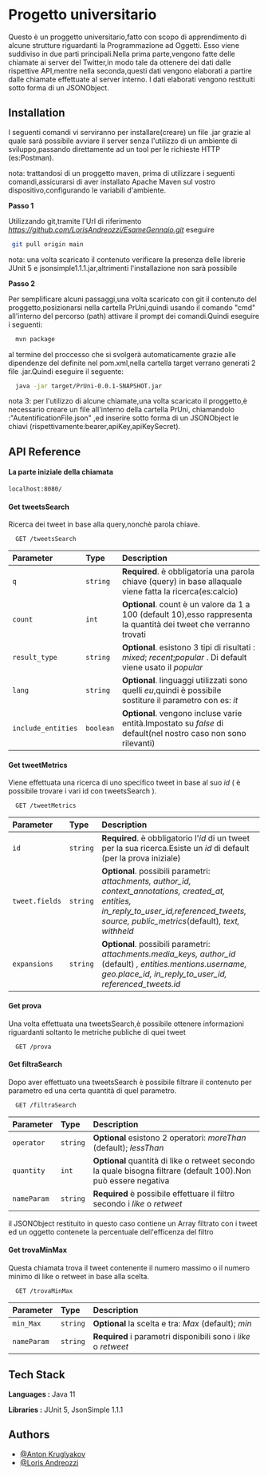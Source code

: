 
# Progetto universitario 

Questo è un proggetto universitario,fatto con scopo di apprendimento di alcune strutture riguardanti la Programmazione ad Oggetti.
Esso viene suddiviso in due parti principali.Nella prima parte,vengono fatte delle chiamate ai server del Twitter,in modo tale da ottenere 
dei dati dalle rispettive API,mentre nella seconda,questi dati vengono elaborati a partire dalle chiamate effettuate al server interno.
I dati elaborati vengono restituiti sotto forma di un JSONObject.

## Installation

I seguenti comandi vi serviranno per installare(creare) un file .jar grazie al quale sarà possibile avviare il server
senza l'utilizzo di un ambiente di sviluppo,passando direttamente ad un tool per le richieste HTTP (es:Postman).

nota: trattandosi di un proggetto maven, prima di utilizzare i seguenti comandi,assicurarsi di aver installato
Apache Maven sul vostro dispositivo,configurando le variabili d'ambiente.

**Passo 1** 

Utilizzando git,tramite l'Url di riferimento *https://github.com/LorisAndreozzi/EsameGennaio.git* eseguire 

```bash
 git pull origin main
```

nota: una volta scaricato il contenuto verificare la presenza delle librerie JUnit 5 e jsonsimple1.1.1.jar,altrimenti l'installazione non sarà possibile

**Passo 2**

Per semplificare alcuni passaggi,una volta scaricato con git il contenuto del proggetto,posizionarsi nella cartella PrUni,quindi usando il comando "cmd" all'interno del
 percorso (path) attivare il prompt dei comandi.Quindi eseguire i seguenti:

```bash
  mvn package
```
al termine del proccesso che si svolgerà automaticamente grazie alle dipendenze del <build> definite nel pom.xml,nella cartella target verrano generati 2 file .jar.Quindi eseguire il seguente:

```bash
  java -jar target/PrUni-0.0.1-SNAPSHOT.jar
```    

nota 3: per l'utilizzo di alcune chiamate,una volta scaricato il proggetto,è necessario creare un file all'interno della cartella PrUni, chiamandolo :"AutentificationFile.json" ,ed inserire sotto forma di un JSONObject le chiavi (rispettivamente:bearer,apiKey,apiKeySecret). 
## API Reference

#### La parte iniziale della chiamata
```http
localhost:8080/
```

#### Get tweetsSearch 

Ricerca dei tweet in base alla query,nonchè parola chiave.

```http
  GET /tweetsSearch
```

| Parameter | Type     | Description                |
| :-------- | :------- | :------------------------- |
|    `q`    | `string` | **Required**. è obbligatoria una parola chiave (query) in base allaquale viene fatta la ricerca(es:calcio) |
| `count`   | `int`    | **Optional**. count è un valore da 1 a 100 (default 10),esso rappresenta la quantità dei tweet che verranno trovati |
|`result_type`| `string` | **Optional**. esistono 3 tipi di risultati : *mixed*; *recent*;*popular* . Di default viene usato il *popular*|
|`lang`| `string` | **Optional**. linguaggi utilizzati sono quelli *eu*,quindi è possibile sostiture il parametro con es: *it*|
|`include_entities`| `boolean` | **Optional**. vengono incluse varie entità.Impostato su *false* di default(nel nostro caso non sono rilevanti)|

#### Get tweetMetrics  

Viene effettuata una ricerca di uno specifico tweet in base al suo *id* ( è possibile trovare i vari id con tweetsSearch ).

```http
  GET /tweetMetrics 
```

| Parameter | Type     | Description                       |
| :-------- | :------- | :-------------------------------- |
| `id`      | `string` | **Required**. è obbligatorio l'*id* di un tweet per la sua ricerca.Esiste un *id* di default (per la prova iniziale)|
| `tweet.fields`| `string` | **Optional**.  possibili parametri: *attachments, author_id, context_annotations, created_at, entities,  in_reply_to_user_id,referenced_tweets, source, public_metrics*(default)*, text, withheld*|
| `expansions`| `string` | **Optional**.  possibili parametri: *attachments.media_keys, author_id* (default) *, entities.mentions.username, geo.place_id, in_reply_to_user_id, referenced_tweets.id*|

#### Get prova 

Una volta effettuata una tweetsSearch,è possibile ottenere informazioni riguardanti soltanto le metriche publiche di quei tweet

```http
  GET /prova
```

#### Get filtraSearch

Dopo aver effettuato una tweetsSearch è possibile filtrare il contenuto per parametro ed una certa quantità di quel parametro.

```http
  GET /filtraSearch
```


| Parameter | Type     | Description                       |
| :-------- | :------- | :-------------------------------- |
|  `operator` | `string`| **Optional** esistono 2 operatori: *moreThan* (default); *lessThan* |
|  `quantity` | `int`| **Optional** quantità di like o retweet secondo la quale bisogna filtrare (default 100).Non può essere negativa |
|  `nameParam` | `string`| **Required** è possibile effettuare il filtro secondo i *like* o *retweet* |

il JSONObject restituito in questo caso contiene un Array filtrato con i tweet ed un oggetto contenete la percentuale dell'efficenza del filtro

#### Get trovaMinMax

Questa chiamata trova il tweet contenente il numero massimo o il numero minimo di like o retweet in base alla scelta.

```http
  GET /trovaMinMax
```

| Parameter | Type     | Description                       |
| :-------- | :------- | :-------------------------------- |
|  `min_Max` | `string`| **Optional** la scelta e tra: *Max* (default); *min* |
| `nameParam`| `string`| **Required** i parametri disponibili sono i *like* o *retweet*|


## Tech Stack

**Languages :** Java 11

**Libraries :** JUnit 5, JsonSimple 1.1.1


## Authors

- [@Anton Kruglyakov](https://github.com/nagallak)
- [@Loris Andreozzi](https://github.com/LorisAndreozzi)


